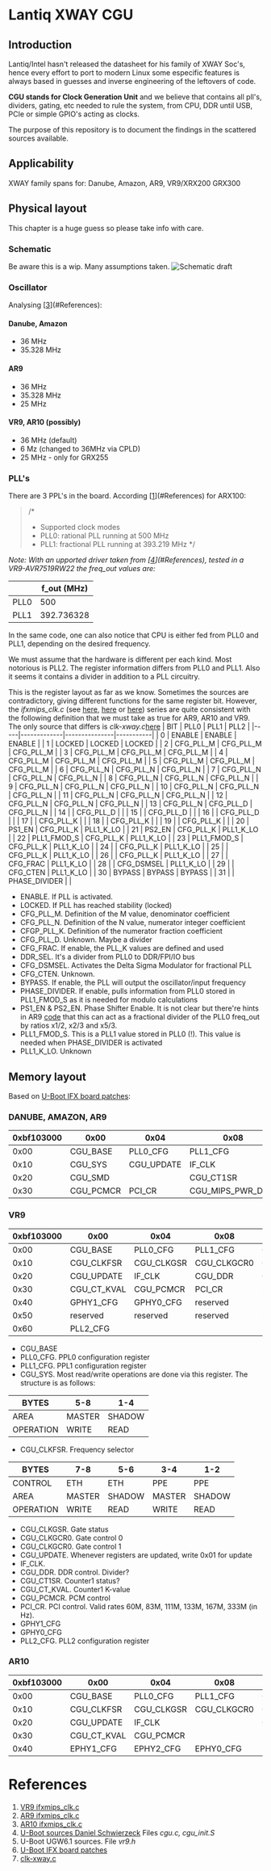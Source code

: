 # Lantiq XWAY CGU

## Introduction
Lantiq/Intel hasn't released the datasheet for his family of XWAY Soc's, hence every effort to port to modern Linux some especific features is always based in guesses and inverse engineering of the leftovers of code.

**CGU stands for Clock Generation Unit** and we believe that contains all pll's, dividers, gating, etc needed to rule the system, from CPU, DDR until USB, PCIe or simple GPIO's acting as clocks.

The purpose of this repository is to document the findings in the scattered sources available.

## Applicability
XWAY family spans for: Danube, Amazon, AR9, VR9/XRX200 GRX300

## Physical layout
This chapter is a huge guess so please take info with care.

### Schematic
Be aware this is a wip. Many assumptions taken.
![Schematic draft](https://github.com/Mandrake-Lee/Lantiq_XWAY_CGU/blob/master/CGU_shematic_draft_20200405.PNG)

### Oscillator
Analysing [[3]](#References):

#### Danube, Amazon
* 36 MHz
* 35.328 MHz

#### AR9
* 36 MHz
* 35.328 MHz
* 25 MHz

#### VR9, AR10 (possibly)
* 36 MHz (default)
* 6 Mz (changed to 36MHz via CPLD)
* 25 MHz - only for GRX255
### PLL's
There are 3 PPL's in the board. According [[1]](#References) for ARX100:
> /*
> * Supported clock modes
> * PLL0: rational PLL running at 500 MHz
> * PLL1: fractional PLL running at 393.219 MHz
> */

_Note: With an upported driver taken from [[4]](#References), tested in a VR9-AVR7519RW22 the freq_out values are:_

||f_out (MHz)|
|---|---|
|PLL0|500|
|PLL1|392.736328|

In the same code, one can also notice that CPU is either fed from PLL0 and PLL1, depending on the desired frequency.

We must assume that the hardware is different per each kind. Most notorious is PLL2. The register information differs from PLL0 and PLL1. Also it seems it contains a divider in addition to a PLL circuitry.

This is the register layout as far as we know. Sometimes the sources are contradictory, giving different functions for the same register bit. However, the *ifxmips_clk.c* (see [here][1], [here][2] or [here][3]) series are quite consistent with the following definition that we must take as true for AR9, AR10 and VR9. The only source that differs is *clk-xway.c*[here][6]
| BIT | PLL0        | PLL1          | PLL2      |
|-----|-------------|---------------|-----------|
| 0   | ENABLE      | ENABLE        | ENABLE    |
| 1   | LOCKED      | LOCKED        | LOCKED    |
| 2   | CFG_PLL_M   | CFG_PLL_M     | CFG_PLL_M |
| 3   | CFG_PLL_M   | CFG_PLL_M     | CFG_PLL_M |
| 4   | CFG_PLL_M   | CFG_PLL_M     | CFG_PLL_M |
| 5   | CFG_PLL_M   | CFG_PLL_M     | CFG_PLL_M |
| 6   | CFG_PLL_N   | CFG_PLL_N     | CFG_PLL_N |
| 7   | CFG_PLL_N   | CFG_PLL_N     | CFG_PLL_N |
| 8   | CFG_PLL_N   | CFG_PLL_N     | CFG_PLL_N |
| 9   | CFG_PLL_N   | CFG_PLL_N     | CFG_PLL_N |
| 10  | CFG_PLL_N   | CFG_PLL_N     | CFG_PLL_N |
| 11  | CFG_PLL_N   | CFG_PLL_N     | CFG_PLL_N |
| 12  | CFG_PLL_N   | CFG_PLL_N     | CFG_PLL_N |
| 13  | CFG_PLL_N   | CFG_PLL_D     | CFG_PLL_N |
| 14  |             | CFG_PLL_D     |           |
| 15  |             | CFG_PLL_D     |           |
| 16  |             | CFG_PLL_D     |           |
| 17  |             | CFG_PLL_K     |           |
| 18  |             | CFG_PLL_K     |           |
| 19  |             | CFG_PLL_K     |           |
| 20  | PS1_EN      | CFG_PLL_K     | PLL1_K_LO |
| 21  | PS2_EN      | CFG_PLL_K     | PLL1_K_LO |
| 22  | PLL1_FMOD_S | CFG_PLL_K     | PLL1_K_LO |
| 23  | PLL1_FMOD_S | CFG_PLL_K     | PLL1_K_LO |
| 24  |             | CFG_PLL_K     | PLL1_K_LO |
| 25  |             | CFG_PLL_K     | PLL1_K_LO |
| 26  |             | CFG_PLL_K     | PLL1_K_LO |
| 27  |             | CFG_FRAC      | PLL1_K_LO |
| 28  |             | CFG_DSMSEL    | PLL1_K_LO |
| 29  |             | CFG_CTEN      | PLL1_K_LO |
| 30  | BYPASS      | BYPASS        | BYPASS    |
| 31  |             | PHASE_DIVIDER |           |

* ENABLE. If PLL is activated.
* LOCKED. If PLL has reached stability (locked)
* CFG_PLL_M. Definition of the M value, denominator coefficient
* CFG_PLL_N. Definition of the N value, numerator integer coefficient
* CFGP_PLL_K. Definition of the numerator fraction coefficient
* CFG_PLL_D. Unknown. Maybe a divider
* CFG_FRAC. If enable, the PLL_K values are defined and used
* DDR_SEL. It's a divider from PLL0 to DDR/FPI/IO bus
* CFG_DSMSEL. Activates the Delta Sigma Modulator for fractional PLL
* CFG_CTEN. Unknown.
* BYPASS. If enable, the PLL will output the oscillator/input frequency
* PHASE_DIVIDER. If enable, pulls information from PLL0 stored in PLL1_FMOD_S as it is needed for modulo calculations
* PS1_EN & PS2_EN. Phase Shifter Enable. It is not clear but there're hints in AR9 [code][2] that this can act as a fractional divider of the PLL0 freq_out by ratios x1/2, x2/3 and x5/3.
* PLL1_FMOD_S. This is a PLL1 value stored in PLL0 (!). This value is needed when PHASE_DIVIDER is activated
* PLL1_K_LO. Unknown

## Memory layout
Based on [U-Boot IFX board patches][5]:

### DANUBE, AMAZON, AR9

|0xbf103000|0x00|0x04|0x08|0x0c|
|---|---|---|---|---|
|0x00|CGU_BASE|PLL0_CFG|PLL1_CFG|PLL2_CFG|
|0x10|CGU_SYS|CGU_UPDATE|IF_CLK|CGU_OSC_CTRL |
|0x20|CGU_SMD||CGU_CT1SR|CGU_CT2SR|
|0x30|CGU_PCMCR|PCI_CR|CGU_MIPS_PWR_DWN |CLK_MEASURE|

### VR9

|0xbf103000|0x00|0x04|0x08|0x0c|
|---|---|---|---|---|
|0x00|CGU_BASE|PLL0_CFG|PLL1_CFG|CGU_SYS|
|0x10|CGU_CLKFSR|CGU_CLKGSR|CGU_CLKGCR0|CGU_CLKGCR1|
|0x20|CGU_UPDATE|IF_CLK|CGU_DDR|CGU_CT1SR|
|0x30|CGU_CT_KVAL|CGU_PCMCR|PCI_CR|reserved1|
|0x40|GPHY1_CFG|GPHY0_CFG|reserved|reserved|
|0x50|reserved|reserved|reserved|reserved|
|0x60|PLL2_CFG| | | |

* CGU_BASE
* PLL0_CFG. PPL0 configuration register
* PLL1_CFG. PPL1 configuration register
* CGU_SYS. Most read/write operations are done via this register. The structure is as follows:
 
 |BYTES|5-8|1-4|
 |---|---|---|
 |AREA|MASTER|SHADOW|
 |OPERATION|WRITE|READ|
* CGU_CLKFSR. Frequency selector
 
 |BYTES|7-8|5-6|3-4|1-2|
 |---|---|---|---|---|
 |CONTROL|ETH|ETH|PPE|PPE|
 |AREA|MASTER|SHADOW|MASTER|SHADOW|
 |OPERATION|WRITE|READ|WRITE|READ|
* CGU_CLKGSR. Gate status
* CGU_CLKGCR0. Gate control 0
* CGU_CLKGCR0. Gate control 1
* CGU_UPDATE. Whenever registers are updated, write 0x01 for update
* IF_CLK.
* CGU_DDR. DDR control. Divider?
* CGU_CT1SR. Counter1 status?
* CGU_CT_KVAL. Counter1 K-value
* CGU_PCMCR. PCM control
* PCI_CR. PCI control. Valid rates 60M, 83M, 111M, 133M, 167M, 333M (in Hz).
* GPHY1_CFG
* GPHY0_CFG
* PLL2_CFG. PLL2 configuration register

### AR10

|0xbf103000|0x00|0x04|0x08|0x0c|
|---|---|---|---|---|
|0x00|CGU_BASE|PLL0_CFG|PLL1_CFG|CGU_SYS|
|0x10|CGU_CLKFSR|CGU_CLKGSR|CGU_CLKGCR0|CGU_CLKGCR1|
|0x20|CGU_UPDATE|IF_CLK||CGU_CT1SR|
|0x30|CGU_CT_KVAL|CGU_PCMCR|||
|0x40|EPHY1_CFG|EPHY2_CFG|EPHY0_CFG||

# References
1. [VR9 ifxmips_clk.c][1]
1. [AR9 ifxmips_clk.c][2]
1. [AR10 ifxmips_clk.c][3]
1. [U-Boot sources Daniel Schwierzeck][4] Files *cgu.c, cgu_init.S*
1. U-Boot UGW6.1 sources. File *vr9.h*
1. [U-Boot IFX board patches][5]
1. [clk-xway.c][6] 

[1]: https://github.com/uwehermann/easybox-904-lte-firmware/blob/master/linux/linux-2.6.32.32/arch/mips/infineon/vr9/ifxmips_clk.c
[2]: https://github.com/uwehermann/easybox-904-lte-firmware/blob/master/linux/linux-2.6.32.32/arch/mips/infineon/ar9/ifxmips_clk.c
[3]: https://github.com/uwehermann/easybox-904-lte-firmware/blob/master/linux/linux-2.6.32.32/arch/mips/infineon/ar10/ifxmips_clk.c
[4]: https://github.com/danielschwierzeck/u-boot-lantiq/tree/openwrt/v2013.10/arch/mips/cpu/mips32/vrx200
[5]: https://github.com/uwehermann/easybox-904-lte-firmware/blob/master/package/infineon-utilities/feeds/ifx_feeds_uboot/open_uboot/patches/
[6]: https://github.com/Cl3Kener/UBER-M/blob/master/arch/mips/lantiq/xway/clk-xway.c
